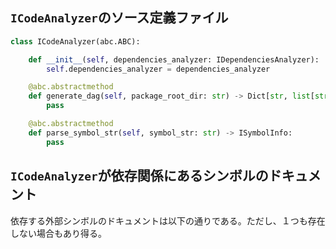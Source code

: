 ## `ICodeAnalyzer`のソース定義ファイル

```python
class ICodeAnalyzer(abc.ABC):

    def __init__(self, dependencies_analyzer: IDependenciesAnalyzer):
        self.dependencies_analyzer = dependencies_analyzer

    @abc.abstractmethod
    def generate_dag(self, package_root_dir: str) -> Dict[str, list[str]]:
        pass

    @abc.abstractmethod
    def parse_symbol_str(self, symbol_str: str) -> ISymbolInfo:
        pass
```

## `ICodeAnalyzer`が依存関係にあるシンボルのドキュメント

依存する外部シンボルのドキュメントは以下の通りである。ただし、１つも存在しない場合もあり得る。